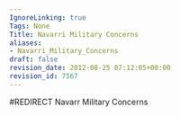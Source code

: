 ```yaml
---
IgnoreLinking: true
Tags: None
Title: Navarri Military Concerns
aliases:
- Navarri_Military_Concerns
draft: false
revision_date: 2012-08-25 07:12:05+00:00
revision_id: 7567
---
```


#REDIRECT Navarr Military Concerns